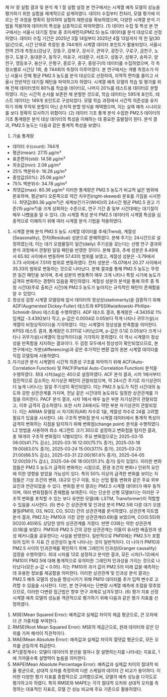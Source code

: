 제 Ⅳ 장 실험 결과 및 분석
제 1 절 실험 설정
본 연구에서는 시계열 예측 모델의 성능을 평가하기 위한 실험을 체계적으로 설계하였다. 데이터 수집부터 전처리, 모델 평가에 이르는 전 과정을 명확히 정의하여 실험의 재현성을 확보하였으며, 다양한 시계열 분석 기법을 적용하여 데이터의 특성을 심층적으로 파악하였다.
(1) 데이터 수집 및 특성
본 연구에서는 서울시 대기질 정보 중 초미세먼지(PM2.5) 농도 데이터를 분석 대상으로 선정하였다. 데이터 수집 기간은 2025년 3월 14일부터 2025년 4월 13일까지 약 한 달(30일)간으로, 시간 단위로 측정된 총 744개의 시계열 데이터 포인트가 활용되었다. 서울시 전역 25개 측정소(강남구, 강동구, 강북구, 강서구, 관악구, 광진구, 구로구, 금천구, 노원구, 도봉구, 동대문구, 동작구, 마포구, 서대문구, 서초구, 성동구, 성북구, 송파구, 양천구, 영등포구, 용산구, 은평구, 종로구, 중구, 중랑구)의 데이터를 수집하였으며, 각 측정소별로 시간당 1회, 총 744회의 측정이 이루어졌다. 본 연구에서는 개별 측정소가 아닌 서울시 전체 평균 PM2.5 농도를 분석 대상으로 선정하여, 지역적 편차를 줄이고 서울시 전반적인 대기질 패턴을 파악하고자 하였다.
시계열 예측 모델의 학습 및 평가를 위해 전체 데이터셋의 80%를 학습용 데이터로, 나머지 20%를 테스트용 데이터로 분할하였다. 이는 시간적 순서를 보존한 채 분할한 것으로, 학습 데이터는 595개 포인트, 테스트 데이터는 149개 포인트로 구성되었다. 모델 학습 과정에서 시간적 의존성을 유지하기 위해 무작위 분할이 아닌 순차적 분할 방식을 채택했으며, 이는 실제 예측 시나리오를 보다 정확히 모사하기 위함이다.
(2) 데이터 기초 통계 분석
수집한 PM2.5 데이터의 기초 통계량은 분석 대상 데이터의 특성을 이해하는 데 중요한 출발점이 된다. 분석 결과, PM2.5 농도는 다음과 같은 통계적 특성을 보였다.
1)	기술 통계량 
-	데이터 수(count): 744개
-	평균(mean): 27.15 µg/m³
-	표준편차(std): 14.58 µg/m³
-	최솟값(min): 2.08 µg/m³
-	25% 백분위수: 16.28 µg/m³
-	중앙값(50%): 25.06 µg/m³
-	75% 백분위수: 34.78 µg/m³
-	최댓값(max): 80.36 µg/m³
이러한 통계량은 PM2.5 농도가 비교적 넓은 범위에 분포하며, 평균보다 오른쪽으로 약간 치우친(right-skewed) 분포를 가짐을 시사한다. 최댓값(80.36 µg/m³)은 세계보건기구(WHO)의 24시간 평균 PM2.5 권고 기준(15 µg/m³)을 크게 상회하는 수준으로, 연구 기간 중 일부 시간대에는 대기질이 매우 나빴음을 알 수 있다.
(3) 시계열 특성 분석
PM2.5 데이터의 시계열 특성을 심층적으로 이해하기 위해 여러 시계열 분석 기법을 적용하였다.
1)	시계열 분해 분석
PM2.5 농도 시계열 데이터를 추세(Trend), 계절성(Seasonality), 잔차(Residual) 성분으로 분해하였다. 분해 주기는 24시간으로 설정하였는데, 이는 대기 오염물질이 일간(daily) 주기성을 갖는다는 선행 연구 결과와 분석 과정에서 관찰된 일일 패턴을 반영한 것이다. 분해 결과, 추세 성분은 8.49에서 65.92 사이에서 변동하며 57.43의 범위를 보였고, 계절성 성분은 -3.79에서 3.73 사이에서 7.51의 범위로 변동하였다. 잔차 성분은 -15.07에서 20.27 사이에서 35.33의 범위로 변동하는 것으로 나타났다.
분해 결과를 통해 PM2.5 농도는 뚜렷한 일간 패턴을 보이며, 추세 성분의 변동폭이 매우 크게 나타나 특정 시기에 농도가 급격히 변화하는 경향이 있음을 확인하였다. 계절성 성분의 분석을 통해 하루 중 특정 시간대(주로 출퇴근 시간)에 PM2.5 농도가 높아지는 규칙적인 패턴이 존재함을 알 수 있었다.
2)	정상성 검정
시계열 모델링에 앞서 데이터의 정상성(stationarity)을 검증하기 위해 ADF(Augmented Dickey-Fuller) 테스트와 KPSS(Kwiatkowski-Phillips-Schmidt-Shin) 테스트를 수행하였다.
ADF 테스트 결과, 통계량은 -4.3435로 1% 임계값 -3.4392보다 작고, p-값은 0.0004로 0.05보다 작게 나타나 귀무가설(시계열이 비정상적이다)을 기각하였다. 이는 시계열이 정상성을 만족함을 의미한다.
KPSS 테스트 결과, 통계량은 0.3111로 나타났으며, p-값은 0.1로 0.05보다 크게 나타나 귀무가설(시계열이 정상적이다)을 기각하지 못하였다. 이 역시 시계열이 정상성을 만족함을 지지하는 결과이다.
두 검정 모두에서 정상성이 확인되었으므로, 본 연구에서는 차분(differencing)과 같은 추가적인 변환 없이 원본 시계열 데이터를 직접 모델링에 사용하였다.
3)	자기상관 분석
시계열의 시간적 의존성 구조를 파악하기 위해 ACF(Auto-Correlation Function) 및 PACF(Partial Auto-Correlation Function) 분석을 수행하였다. 최대 시차(lag)는 40으로 설정하였다.
ACF 분석 결과, 시차 1에서부터 점진적으로 감소하는 자기상관 패턴이 관찰되었으며, 약 24시간 주기로 자기상관이 더 높게 나타나는 일일 주기성이 확인되었다. 이는 PM2.5 농도가 직전 시간대의 농도와 강한 상관관계를 가지며, 전날 같은 시간대의 농도와도 일정한 상관관계를 가짐을 의미한다.
PACF 분석 결과, 시차 1에서 매우 높은 부분 자기상관이 관찰되었고, 이후 급격히 감소하였다. 또한 시차 24에서도 약한 부분 자기상관이 관찰되었다. 이는 ARIMA 모델링 시 자기회귀(AR) 차수로 1을, 계절성 차수로 24를 고려할 필요가 있음을 시사한다.
(4) 구조적 변화점 분석
시계열 데이터에서 통계적 특성이 급격히 변화하는 지점을 탐지하기 위해 변화점(change point) 분석을 수행하였다. L2 방법을 사용하여 최소 세그먼트 크기 30으로 설정하고 변화점을 탐지한 결과, 총 18개의 구조적 변화점이 식별되었다.
주요 변화점으로는 2025-03-15 06:00(41.7% 감소), 2025-03-16 12:00(75.1% 증가), 2025-03-18 19:00(63.0% 증가), 2025-03-24 15:00(37.1% 증가), 2025-03-25 21:00(66.5% 감소), 2025-03-31 22:00(161.6% 증가), 2025-04-05 12:00(59.1% 감소), 2025-04-06 18:00(131.3% 증가) 등이 있었다.
이러한 변화점들은 PM2.5 농도가 급격히 변화하는 시점으로, 환경 조건의 변화나 인위적 요인에 의한 영향을 받았을 가능성이 있다. 특히 50% 이상의 급격한 변화를 보이는 지점들은 기상 조건의 변화, 대규모 인구 이동, 또는 산업 활동 변화와 같은 주요 외부 요인과 연관되었을 수 있다.
변화점 분석 결과는 PM2.5 시계열 데이터가 매우 동적이며, 여러 변화점들이 존재함을 보여준다. 이는 단순한 선형 모델보다는 이러한 구조적 변화를 포착할 수 있는 보다 유연한 모델(예: LSTM, Transformer)이 적합할 수 있음을 시사한다.
(5) 변수 간 상관관계 및 인과성 분석
PM2.5와 다른 대기 오염물질(PM10, O3, NO2, CO, SO2) 간의 상관관계를 분석하였다. 상관관계 히트맵 분석 결과, PM2.5는 PM10과 가장 강한 상관관계(0.69)를 보였으며, CO(0.55)와 SO2(0.40)와도 상당한 양의 상관관계를 가졌다. 반면 O3와는 약한 상관관계(0.18)를 보였다.
PM10과 PM2.5 간의 강한 상관관계는 이들이 유사한 배출원과 생성 메커니즘을 공유한다는 사실을 반영한다. 일반적으로 PM10에는 PM2.5가 포함되어 있어 두 지표 간 상관성이 높게 나타나는 것이 일반적이다.
더 나아가 PM10과 PM2.5 사이의 인과관계를 확인하기 위해 그레인저 인과성(Granger causality) 검정을 수행하였다. 최대 시차를 12로 설정하고 분석한 결과, 모든 시차(1~12)에서 PM10이 PM2.5에 대해 통계적으로 유의미한 그레인저 인과성을 가지는 것으로 나타났다(모든 p-값 < 0.05). 이는 PM10의 과거 값이 PM2.5의 미래 값을 예측하는 데 유용한 정보를 제공함을 의미한다.
이러한 상관관계 및 인과성 분석 결과는 PM2.5 예측 모델의 성능을 향상시키기 위해 PM10 데이터를 추가 입력 변수로 고려할 수 있음을 시사한다. 다만, 본 연구에서는 단변량 시계열 예측에 초점을 맞추었으므로, 이러한 다변량 접근법은 향후 연구 과제로 남겨두었다.
(6) 평가 지표 선정
시계열 예측 모델의 성능을 객관적으로 평가하기 위해 다음과 같은 평가 지표를 선정하였다.
1.	MSE(Mean Squared Error): 예측값과 실제값 차이의 제곱 평균으로, 큰 오차에 더 큰 가중치를 부여한다.
2.	RMSE(Root Mean Squared Error): MSE의 제곱근으로, 원래 데이터와 같은 단위를 가져 해석이 직관적이다.
3.	MAE(Mean Absolute Error): 예측값과 실제값 차이의 절댓값 평균으로, 모든 오차를 균등하게 취급한다.
4.	R²(결정계수): 모델이 데이터의 분산을 얼마나 잘 설명하는지를 나타내는 지표로, 1에 가까울수록 설명력이 높음을 의미한다.
5.	MAPE(Mean Absolute Percentage Error): 예측값과 실제값 차이의 절대적 비율 평균으로, 상대적 오차를 측정하여 다른 스케일의 데이터 간 비교가 용이하다.
이러한 다양한 평가 지표를 종합적으로 고려함으로써, 모델의 예측 성능을 다각도로 평가하고자 하였다. 특히 RMSE와 MAPE는 각각 절대적 오차와 상대적 오차를 측정하는 대표적인 지표로, 모델 간 성능 비교에 주요 기준으로 활용하였다.

